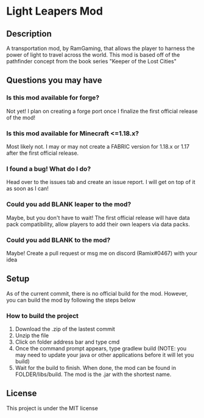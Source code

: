 # Light Leapers Mod

## Description

A transportation mod, by RamGaming, that allows the player to harness the power of light to travel across the world. This mod is based off of the pathfinder concept from the book series "Keeper of the Lost Cities"

## Questions you may have

### Is this mod available for forge?

Not yet! I plan on creating a forge port once I finalize the first official release of the mod!

### Is this mod available for Minecraft <=1.18.x?

Most likely not. I may or may not create a FABRIC version for 1.18.x or 1.17 after the first official release.

### I found a bug! What do I do?

Head over to the issues tab and create an issue report. I will get on top of it as soon as I can!

### Could you add BLANK leaper to the mod?

Maybe, but you don't have to wait! The first official release will have data pack compatibility, allow players to add their own leapers via data packs.

### Could you add BLANK  to the mod?

Maybe! Create a pull request or msg me on discord (Ramix#0467) with your idea

## Setup

As of the current commit, there is no official build for the mod. However, you can build the mod by following the steps below

### How to build the project

1. Download the .zip of the lastest commit
2. Unzip the file
3. Click on folder address bar and type cmd
4. Once the command prompt appears, type gradlew build (NOTE: you may need to update your java or other applications before it will let you build)
5. Wait for the build to finish. When done, the mod can be found in FOLDER/libs/build. The mod is the .jar with the shortest name.

## License 

This project is under the MIT license
